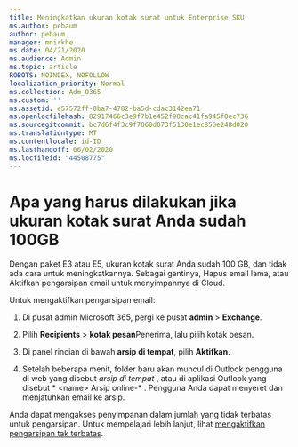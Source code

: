 ```yaml
---
title: Meningkatkan ukuran kotak surat untuk Enterprise SKU
ms.author: pebaum
author: pebaum
manager: mnirkhe
ms.date: 04/21/2020
ms.audience: Admin
ms.topic: article
ROBOTS: NOINDEX, NOFOLLOW
localization_priority: Normal
ms.collection: Adm_O365
ms.custom: ''
ms.assetid: e57572ff-0ba7-4782-ba5d-cdac3142ea71
ms.openlocfilehash: 82917466c3e9f7b1e452f98cac41fa945f0ec736
ms.sourcegitcommit: bc7d6f4f3c9f7060d073f5130e1ec856e248d020
ms.translationtype: MT
ms.contentlocale: id-ID
ms.lasthandoff: 06/02/2020
ms.locfileid: "44508775"
---
```

# <a name="what-to-do-if-your-mailbox-size-is-already-100gb"></a>Apa yang harus dilakukan jika ukuran kotak surat Anda sudah 100GB

Dengan paket E3 atau E5, ukuran kotak surat Anda sudah 100 GB, dan tidak ada cara untuk meningkatkannya. Sebagai gantinya, Hapus email lama, atau Aktifkan pengarsipan email untuk menyimpannya di Cloud. 
  
Untuk mengaktifkan pengarsipan email:
  
1. Di pusat admin Microsoft 365, pergi ke pusat **admin** \> **Exchange**. 
    
2. Pilih **Recipients** \> **kotak pesan**Penerima, lalu pilih kotak pesan. 
    
3. Di panel rincian di bawah **arsip di tempat**, pilih **Aktifkan**. 
    
4. Setelah beberapa menit, folder baru akan muncul di Outlook pengguna di web yang disebut *arsip di tempat* , atau di aplikasi Outlook yang disebut * \<name\> Arsip online-* . Pengguna Anda dapat menyeret dan menjatuhkan email ke arsip. 
    
Anda dapat mengakses penyimpanan dalam jumlah yang tidak terbatas untuk pengarsipan. Untuk mempelajari lebih lanjut, lihat [mengaktifkan pengarsipan tak terbatas](https://docs.microsoft.com/microsoft-365/compliance/enable-unlimited-archiving).
  

